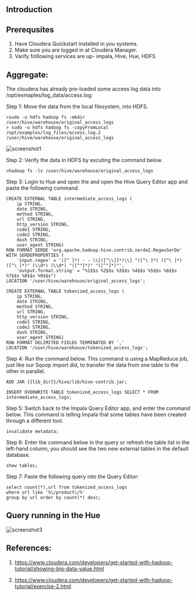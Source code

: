 ## Introduction


## Prerequsites
1. Have Cloudera Quickstart installed in you systems.
2. Make sure you are logged in at Cloudera Manager. 
3. Varify folllowing services are up- impala, Hive, Hue, HDFS

## Aggregate:

The cloudera has already pre-loaded some access log data into /opt/exmaples/log_data/access.log:

Step 1: Move the data from the local filesystem, into HDFS.
```
>sudo -u hdfs hadoop fs -mkdir /user/hive/warehouse/original_access_logs
> sudo -u hdfs hadoop fs -copyFromLocal /opt/examples/log_files/access.log.2 /user/hive/warehouse/original_access_logs
```
![screenshot1](https://user-images.githubusercontent.com/33071134/48032774-8e737580-e11e-11e8-91fc-5b2e8cf3800d.png)

Step 2: Verify the data in HDFS by excuting the command below.
```
>hadoop fs -ls /user/hive/warehouse/original_access_logs
```

Step 3: Login to Hue and open the and open the Hive Query Editor app and paste the following command.
```
CREATE EXTERNAL TABLE intermediate_access_logs (
    ip STRING,
    date STRING,
    method STRING,
    url STRING,
    http_version STRING,
    code1 STRING,
    code2 STRING,
    dash STRING,
    user_agent STRING)
ROW FORMAT SERDE 'org.apache.hadoop.hive.contrib.serde2.RegexSerDe'
WITH SERDEPROPERTIES (
    'input.regex' = '([^ ]*) - - \\[([^\\]]*)\\] "([^\ ]*) ([^\ ]*) ([^\ ]*)" (\\d*) (\\d*) "([^"]*)" "([^"]*)"',
    'output.format.string' = "%1$$s %2$$s %3$$s %4$$s %5$$s %6$$s %7$$s %8$$s %9$$s")
LOCATION '/user/hive/warehouse/original_access_logs';

CREATE EXTERNAL TABLE tokenized_access_logs (
    ip STRING,
    date STRING,
    method STRING,
    url STRING,
    http_version STRING,
    code1 STRING,
    code2 STRING,
    dash STRING,
    user_agent STRING)
ROW FORMAT DELIMITED FIELDS TERMINATED BY ','
LOCATION '/user/hive/warehouse/tokenized_access_logs';
```
Step 4: Run the command below. This command is using a MapReduce job, just like our Sqoop import did, to transfer the data from one table to the other in parallel.

```
ADD JAR {{lib_dir}}/hive/lib/hive-contrib.jar;

INSERT OVERWRITE TABLE tokenized_access_logs SELECT * FROM intermediate_access_logs;
```
Step 5: Switch back to the Impala Query Editor app, and enter the command below. This command is telling Impala that some tables have been created through a different tool.

```
invalidate metadata;

```

Step 6: Enter the command below in the query or refresh the table list in the left-hand column, you should see the two new external tables in the default database. 
```
show tables;
```

Step 7: Paste the following query into the Query Editor:

```
select count(*),url from tokenized_access_logs
where url like '%\/product\/%'
group by url order by count(*) desc;

```



## Query running in the Hue

![screenshot3](https://user-images.githubusercontent.com/33071134/48032333-dc877980-e11c-11e8-84d7-c756533f207d.png)

## References:

1. https://www.cloudera.com/developers/get-started-with-hadoop-tutorial/showing-big-data-value.html

2. https://www.cloudera.com/developers/get-started-with-hadoop-tutorial/exercise-2.html


